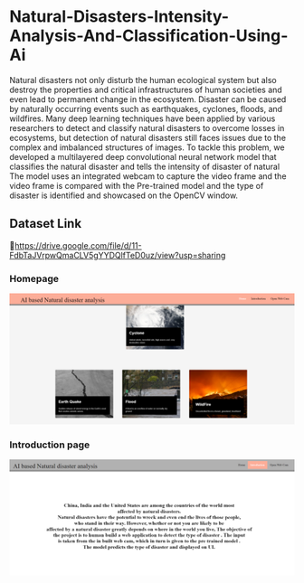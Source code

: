 # Natural-Disasters-Intensity-Analysis-And-Classification-Using-Ai
Natural disasters not only disturb the human ecological system but also destroy the properties and critical infrastructures of human societies and even lead to permanent change in the ecosystem. Disaster can be caused by naturally occurring events such as earthquakes, cyclones, floods, and wildfires. Many deep learning techniques have been applied by various researchers to detect and classify natural disasters to overcome losses in ecosystems, but detection of natural disasters still faces issues due to the complex and imbalanced structures of images. To tackle this problem, we developed a multilayered deep convolutional neural network model that classifies the natural disaster and tells the intensity of disaster  of natural The model uses an integrated webcam to capture the video frame and the video frame is compared with the Pre-trained model and the type of disaster is identified and showcased on the OpenCV window. 
## Dataset Link 
🔗https://drive.google.com/file/d/11-FdbTaJVrpwQmaCLV5gYYDQlfTeD0uz/view?usp=sharing
### Homepage
![Natural-Disasters-Intensity-Analysis-And-Classification-Using-Ai home]( https://github.com/taniyaabbineni14/Natural-Disasters-Intensity-Analysis-And-Classification-Using-Ai/blob/main/Img/home.png)
### Introduction page
![Natural-Disasters-Intensity-Analysis-And-Classification-Using-Ai intro](https://github.com/taniyaabbineni14/Natural-Disasters-Intensity-Analysis-And-Classification-Using-Ai/blob/main/Img/intro.png)
    
